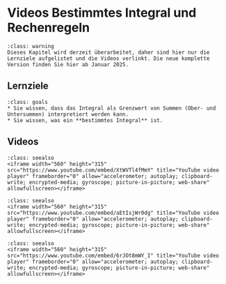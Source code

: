# Videos Bestimmtes Integral und Rechenregeln

```{admonition} Hinweise zur Vorlesung Mathematik 1 im WiSe 2024/25
:class: warning
Dieses Kapitel wird derzeit überarbeitet, daher sind hier nur die Lernziele aufgelistet und die Videos verlinkt. Die neue komplette Version finden Sie hier ab Januar 2025.
```

## Lernziele

```{admonition} Lernziele
:class: goals
* Sie wissen, dass das Integral als Grenzwert von Summen (Ober- und Untersummen) interpretiert werden kann.
* Sie wissen, was ein **bestimmtes Integral** ist.
```

## Videos

```{admonition} Video
:class: seealso
<iframe width="560" height="315" src="https://www.youtube.com/embed/XtWVTl4fMmY" title="YouTube video player" frameborder="0" allow="accelerometer; autoplay; clipboard-write; encrypted-media; gyroscope; picture-in-picture; web-share" allowfullscreen></iframe>
```

```{admonition} Video
:class: seealso
<iframe width="560" height="315" src="https://www.youtube.com/embed/aEtIsjWr0dg" title="YouTube video player" frameborder="0" allow="accelerometer; autoplay; clipboard-write; encrypted-media; gyroscope; picture-in-picture; web-share" allowfullscreen></iframe>
```

```{admonition} Video
:class: seealso
<iframe width="560" height="315" src="https://www.youtube.com/embed/6rJOt8mWY_I" title="YouTube video player" frameborder="0" allow="accelerometer; autoplay; clipboard-write; encrypted-media; gyroscope; picture-in-picture; web-share" allowfullscreen></iframe>
```
